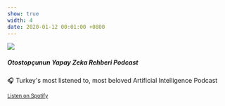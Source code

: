 ```yaml
---
show: true
width: 4
date: 2020-01-12 00:01:00 +0800
---
```

<div>
  <img data-src="https://i.scdn.co/image/ab67656300005f1f45606582ccc3961659ce9954" class="lazy w-100 rounded-xl-top" src="{{ '/assets/images/empty_300x200.png' | relative_url }}">
  <div class="card-body">
    <h5 class="card-title">Otostopçunun Yapay Zeka Rehberi Podcast</h5>
    <p class="card-text">
    🎧 Turkey's most listened to, most beloved Artificial Intelligence Podcast
    </p>
    <p class="card-text"><small><a href="https://open.spotify.com/show/1rCeqPdviUG61ucnpFDl6n?si=9bea8136c7194717" target="_blank">Listen on Spotify</a></small></p>
  </div>
</div>